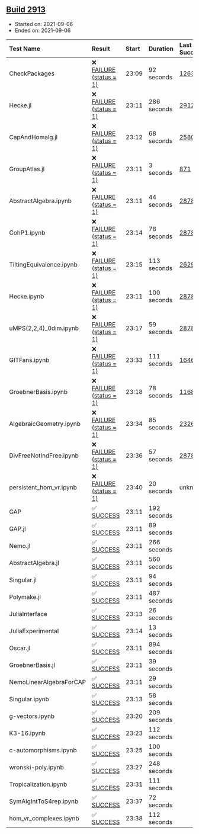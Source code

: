 ## [Build 2913](https://oscarci.mathematik.uni-kl.de/job/oscar-stable/2913/)

* Started on: 2021-09-06
* Ended on: 2021-09-06

| Test Name    | Result | Start | Duration | Last Success | First Failure |
|:-------------|:-------|:------|:---------|:-------------|:--------------|
| CheckPackages | ❌ [FAILURE (status = 1)](https://oscarci.mathematik.uni-kl.de/job/oscar-stable/2913/artifact/logs/build-2913/CheckPackages.log) | 23:09 | 92 seconds | [1263](https://oscarci.mathematik.uni-kl.de/job/oscar-stable/1263/) | [1264](https://oscarci.mathematik.uni-kl.de/job/oscar-stable/1264/) |
| Hecke.jl | ❌ [FAILURE (status = 1)](https://oscarci.mathematik.uni-kl.de/job/oscar-stable/2913/artifact/logs/build-2913/Hecke.jl.log) | 23:11 | 286 seconds | [2912](https://oscarci.mathematik.uni-kl.de/job/oscar-stable/2912/) | [2913](https://oscarci.mathematik.uni-kl.de/job/oscar-stable/2913/) |
| CapAndHomalg.jl | ❌ [FAILURE (status = 1)](https://oscarci.mathematik.uni-kl.de/job/oscar-stable/2913/artifact/logs/build-2913/CapAndHomalg.jl.log) | 23:12 | 68 seconds | [2580](https://oscarci.mathematik.uni-kl.de/job/oscar-stable/2580/) | [2581](https://oscarci.mathematik.uni-kl.de/job/oscar-stable/2581/) |
| GroupAtlas.jl | ❌ [FAILURE (status = 1)](https://oscarci.mathematik.uni-kl.de/job/oscar-stable/2913/artifact/logs/build-2913/GroupAtlas.jl.log) | 23:11 | 3 seconds | [871](https://oscarci.mathematik.uni-kl.de/job/oscar-stable/871/) | [872](https://oscarci.mathematik.uni-kl.de/job/oscar-stable/872/) |
| AbstractAlgebra.ipynb | ❌ [FAILURE (status = 1)](https://oscarci.mathematik.uni-kl.de/job/oscar-stable/2913/artifact/logs/build-2913/AbstractAlgebra.ipynb.log) | 23:11 | 44 seconds | [2878](https://oscarci.mathematik.uni-kl.de/job/oscar-stable/2878/) | [2879](https://oscarci.mathematik.uni-kl.de/job/oscar-stable/2879/) |
| CohP1.ipynb | ❌ [FAILURE (status = 1)](https://oscarci.mathematik.uni-kl.de/job/oscar-stable/2913/artifact/logs/build-2913/CohP1.ipynb.log) | 23:14 | 78 seconds | [2878](https://oscarci.mathematik.uni-kl.de/job/oscar-stable/2878/) | [2879](https://oscarci.mathematik.uni-kl.de/job/oscar-stable/2879/) |
| TiltingEquivalence.ipynb | ❌ [FAILURE (status = 1)](https://oscarci.mathematik.uni-kl.de/job/oscar-stable/2913/artifact/logs/build-2913/TiltingEquivalence.ipynb.log) | 23:15 | 113 seconds | [2629](https://oscarci.mathematik.uni-kl.de/job/oscar-stable/2629/) | [2630](https://oscarci.mathematik.uni-kl.de/job/oscar-stable/2630/) |
| Hecke.ipynb | ❌ [FAILURE (status = 1)](https://oscarci.mathematik.uni-kl.de/job/oscar-stable/2913/artifact/logs/build-2913/Hecke.ipynb.log) | 23:11 | 100 seconds | [2878](https://oscarci.mathematik.uni-kl.de/job/oscar-stable/2878/) | [2879](https://oscarci.mathematik.uni-kl.de/job/oscar-stable/2879/) |
| uMPS(2,2,4)_0dim.ipynb | ❌ [FAILURE (status = 1)](https://oscarci.mathematik.uni-kl.de/job/oscar-stable/2913/artifact/logs/build-2913/uMPS-2-2-4-_0dim.ipynb.log) | 23:17 | 59 seconds | [2878](https://oscarci.mathematik.uni-kl.de/job/oscar-stable/2878/) | [2879](https://oscarci.mathematik.uni-kl.de/job/oscar-stable/2879/) |
| GITFans.ipynb | ❌ [FAILURE (status = 1)](https://oscarci.mathematik.uni-kl.de/job/oscar-stable/2913/artifact/logs/build-2913/GITFans.ipynb.log) | 23:33 | 111 seconds | [1646](https://oscarci.mathematik.uni-kl.de/job/oscar-stable/1646/) | [1647](https://oscarci.mathematik.uni-kl.de/job/oscar-stable/1647/) |
| GroebnerBasis.ipynb | ❌ [FAILURE (status = 1)](https://oscarci.mathematik.uni-kl.de/job/oscar-stable/2913/artifact/logs/build-2913/GroebnerBasis.ipynb.log) | 23:18 | 78 seconds | [1168](https://oscarci.mathematik.uni-kl.de/job/oscar-stable/1168/) | [1169](https://oscarci.mathematik.uni-kl.de/job/oscar-stable/1169/) |
| AlgebraicGeometry.ipynb | ❌ [FAILURE (status = 1)](https://oscarci.mathematik.uni-kl.de/job/oscar-stable/2913/artifact/logs/build-2913/AlgebraicGeometry.ipynb.log) | 23:34 | 85 seconds | [2326](https://oscarci.mathematik.uni-kl.de/job/oscar-stable/2326/) | [2327](https://oscarci.mathematik.uni-kl.de/job/oscar-stable/2327/) |
| DivFreeNotIndFree.ipynb | ❌ [FAILURE (status = 1)](https://oscarci.mathematik.uni-kl.de/job/oscar-stable/2913/artifact/logs/build-2913/DivFreeNotIndFree.ipynb.log) | 23:36 | 57 seconds | [2878](https://oscarci.mathematik.uni-kl.de/job/oscar-stable/2878/) | [2879](https://oscarci.mathematik.uni-kl.de/job/oscar-stable/2879/) |
| persistent_hom_vr.ipynb | ❌ [FAILURE (status = 1)](https://oscarci.mathematik.uni-kl.de/job/oscar-stable/2913/artifact/logs/build-2913/persistent_hom_vr.ipynb.log) | 23:40 | 20 seconds | unknown | unknown |
| GAP | ✅ [SUCCESS](https://oscarci.mathematik.uni-kl.de/job/oscar-stable/2913/artifact/logs/build-2913/GAP.log) | 23:11 | 192 seconds |  |  |
| GAP.jl | ✅ [SUCCESS](https://oscarci.mathematik.uni-kl.de/job/oscar-stable/2913/artifact/logs/build-2913/GAP.jl.log) | 23:11 | 89 seconds |  |  |
| Nemo.jl | ✅ [SUCCESS](https://oscarci.mathematik.uni-kl.de/job/oscar-stable/2913/artifact/logs/build-2913/Nemo.jl.log) | 23:11 | 266 seconds |  |  |
| AbstractAlgebra.jl | ✅ [SUCCESS](https://oscarci.mathematik.uni-kl.de/job/oscar-stable/2913/artifact/logs/build-2913/AbstractAlgebra.jl.log) | 23:11 | 560 seconds |  |  |
| Singular.jl | ✅ [SUCCESS](https://oscarci.mathematik.uni-kl.de/job/oscar-stable/2913/artifact/logs/build-2913/Singular.jl.log) | 23:11 | 94 seconds |  |  |
| Polymake.jl | ✅ [SUCCESS](https://oscarci.mathematik.uni-kl.de/job/oscar-stable/2913/artifact/logs/build-2913/Polymake.jl.log) | 23:11 | 487 seconds |  |  |
| JuliaInterface | ✅ [SUCCESS](https://oscarci.mathematik.uni-kl.de/job/oscar-stable/2913/artifact/logs/build-2913/JuliaInterface.log) | 23:13 | 26 seconds |  |  |
| JuliaExperimental | ✅ [SUCCESS](https://oscarci.mathematik.uni-kl.de/job/oscar-stable/2913/artifact/logs/build-2913/JuliaExperimental.log) | 23:14 | 13 seconds |  |  |
| Oscar.jl | ✅ [SUCCESS](https://oscarci.mathematik.uni-kl.de/job/oscar-stable/2913/artifact/logs/build-2913/Oscar.jl.log) | 23:11 | 894 seconds |  |  |
| GroebnerBasis.jl | ✅ [SUCCESS](https://oscarci.mathematik.uni-kl.de/job/oscar-stable/2913/artifact/logs/build-2913/GroebnerBasis.jl.log) | 23:11 | 39 seconds |  |  |
| NemoLinearAlgebraForCAP | ✅ [SUCCESS](https://oscarci.mathematik.uni-kl.de/job/oscar-stable/2913/artifact/logs/build-2913/NemoLinearAlgebraForCAP.log) | 23:11 | 29 seconds |  |  |
| Singular.ipynb | ✅ [SUCCESS](https://oscarci.mathematik.uni-kl.de/job/oscar-stable/2913/artifact/logs/build-2913/Singular.ipynb.log) | 23:13 | 58 seconds |  |  |
| g-vectors.ipynb | ✅ [SUCCESS](https://oscarci.mathematik.uni-kl.de/job/oscar-stable/2913/artifact/logs/build-2913/g-vectors.ipynb.log) | 23:20 | 209 seconds |  |  |
| K3-16.ipynb | ✅ [SUCCESS](https://oscarci.mathematik.uni-kl.de/job/oscar-stable/2913/artifact/logs/build-2913/K3-16.ipynb.log) | 23:23 | 112 seconds |  |  |
| c-automorphisms.ipynb | ✅ [SUCCESS](https://oscarci.mathematik.uni-kl.de/job/oscar-stable/2913/artifact/logs/build-2913/c-automorphisms.ipynb.log) | 23:25 | 100 seconds |  |  |
| wronski-poly.ipynb | ✅ [SUCCESS](https://oscarci.mathematik.uni-kl.de/job/oscar-stable/2913/artifact/logs/build-2913/wronski-poly.ipynb.log) | 23:27 | 248 seconds |  |  |
| Tropicalization.ipynb | ✅ [SUCCESS](https://oscarci.mathematik.uni-kl.de/job/oscar-stable/2913/artifact/logs/build-2913/Tropicalization.ipynb.log) | 23:31 | 111 seconds |  |  |
| SymAlgIntToS4rep.ipynb | ✅ [SUCCESS](https://oscarci.mathematik.uni-kl.de/job/oscar-stable/2913/artifact/logs/build-2913/SymAlgIntToS4rep.ipynb.log) | 23:37 | 72 seconds |  |  |
| hom_vr_complexes.ipynb | ✅ [SUCCESS](https://oscarci.mathematik.uni-kl.de/job/oscar-stable/2913/artifact/logs/build-2913/hom_vr_complexes.ipynb.log) | 23:38 | 112 seconds |  |  |
